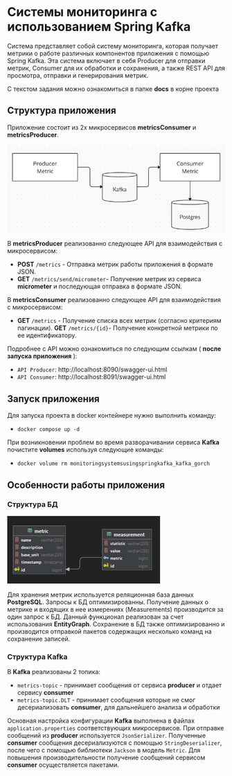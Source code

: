 # Системы мониторинга с использованием Spring Kafka
Система представляет собой систему мониторинга, которая получает метрики о работе различных компонентов
приложения с помощью Spring Kafka. Эта система включает в себя Producer для отправки
метрик, Consumer для их обработки и сохранения, а также REST API для просмотра, отправки и генерирования метрик.

С текстом задания можно ознакомиться в папке **docs** в корне проекта
## Структура приложения
Приложение состоит из 2х микросервисов **metricsConsumer** и **metricsProducer**.

![Структура приложения.png](docs%2F%D0%A1%D1%82%D1%80%D1%83%D0%BA%D1%82%D1%83%D1%80%D0%B0%20%D0%BF%D1%80%D0%B8%D0%BB%D0%BE%D0%B6%D0%B5%D0%BD%D0%B8%D1%8F.png)

В **metricsProducer** реализованно следующее API  для взаимодействия с микросервисом:
* **POST** `/metrics` -  Отправка метрик работы приложения в формате JSON.
*  **GET** `/metrics/send/micrometer`- Получение метрик из сервиса **micrometer** и последующая отправка в формате JSON.

В **metricsConsumer** реализованно следующее API  для взаимодействия с микросервисом:
* **GET** `/metrics` -  Получение списка всех метрик (согласно критериям пагинации).
**GET** `/metrics/{id}`- Получение конкретной метрики по ее идентификатору.

Подробнее с API можно ознакомиться по следующим ссылкам ( **после запуска приложения** ):
* `API Producer`: http://localhost:8090/swagger-ui.html
* `API Consumer`: http://localhost:8091/swagger-ui.html

## Запуск приложения
Для запуска проекта в docker контейнере нужно выполнить команду:
- `docker compose up -d`

При возникновении проблем во время разворачивании сервиса **Kafka** почистите **volumes** используя следующие команды:
- `docker volume rm monitoringsystemsusingspringkafka_kafka_gorch`

## Особенности работы приложения
### Структура БД
![Структура БД.png](docs%2F%D0%A1%D1%82%D1%80%D1%83%D0%BA%D1%82%D1%83%D1%80%D0%B0%20%D0%91%D0%94.png)

Для хранения метрик используется реляционная база данных **PostgreSQL**.
Запросы к БД оптимизированны. Получение данных о метрике и входящих в нее измерениях (Measurements) производится
за один запрос к БД. Данный функционал реализован за счет использования **EntityGraph**.
Сохранение в БД также оптимизированно и производится отправкой пакетов содержащих несколько команд на сохранение записей. 

### Структура **Kafka**

В **Kafka** реализованы 2 топика:
- `metrics-topic` - принимает сообщения от сервиса **producer** и отдает сервису **consumer**
- `metrics-topic.DLT` - принимает сообщения которые не смог десериализовать **consumer**, для дальнейшего анализа и обработки

Основная настройка конфигурации **Kafka** выполнена в файлах `application.properties` соответствующих микросервисов. 
При отправке сообщений из **producer** используется `JsonSerializer`.
Полученные **consumer** сообщения десериализуются с помощью `StringDeserializer`, после чего с помощью библиотеки
`Jackson` в модель `Metric`.
Для повышения производительности получение сообщений сервисом **consumer** осуществляется пакетами.




